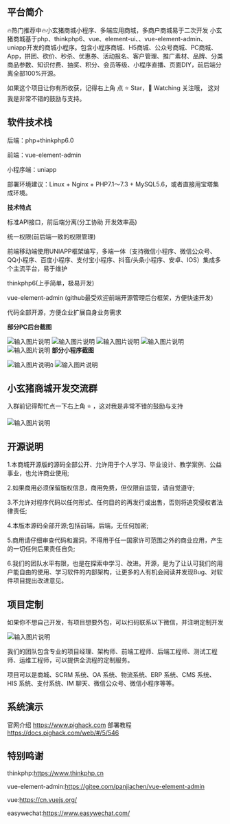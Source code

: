 ## 平台简介
🔥热门推荐中🔥小玄猪商城小程序、多端应用商城，多商户商城易于二次开发
小玄猪商城基于php、thinkphp6、vue、element-ui、、vue-element-admin、uniapp开发的商城小程序。包含小程序商城、H5商城、公众号商城、PC商城、App，拼团、砍价、秒杀、优惠券、活动报名、客户管理、推广素材、品牌、分类商品参数、知识付费、抽奖、积分、会员等级、小程序直播、页面DIY，前后端分离全部100%开源。


如果这个项目让你有所收获，记得右上角 点  ⭐️  Star，👀 Watching 关注哦，
这对我是非常不错的鼓励与支持。



## 软件技术栈

后端：php+thinkphp6.0

前端：vue-element-admin

小程序端：uniapp

部署环境建议：Linux + Nginx + PHP7.1～7.3 + MySQL5.6，或者直接用宝塔集成环境。

 **技术特点** 

标准API接口，前后端分离(分工协助 开发效率高)

统一权限(前后端一致的权限管理)

前端移动端使用UNIAPP框架编写，多端一体（支持微信小程序、微信公众号、QQ小程序、百度小程序、支付宝小程序、抖音/头条小程序、安卓、IOS）集成多个主流平台，易于维护

thinkphp6(上手简单，极易开发)

vue-element-admin (github最受欢迎前端开源管理后台框架，方便快速开发)

代码全部开源，方便企业扩展自身业务需求


 **部分PC后台截图** 

![输入图片说明](screenshot/1%E5%95%86%E5%9F%8E%E8%A1%8C%E4%B8%9A.jpg)
![输入图片说明](screenshot/3%E9%A1%B5%E9%9D%A2%E7%BC%96%E8%BE%91%E5%99%A8'.jpg)
![输入图片说明](screenshot/pc1.jpg)
![输入图片说明](screenshot/pc2.jpg)
![输入图片说明](screenshot/pc3.jpg)
 **部分小程序截图** 

![输入图片说明](screenshot/%E7%A7%BB%E5%8A%A8%E7%AB%AF%E6%8B%BC%E5%9B%BE1.jpg)`Ω`
![输入图片说明](screenshot/%E7%A7%BB%E5%8A%A8%E7%AB%AF%E6%8B%BC%E5%9B%BE2.jpg)

## 小玄猪商城开发交流群

入群前记得帮忙点一下右上角 ⭐️ ，这对我是非常不错的鼓励与支持

![输入图片说明](screenshot/%E4%BC%81%E4%B8%9A%E5%BE%AE%E4%BF%A1%E7%BE%A4%E4%BA%8C%E7%BB%B4%E7%A0%81.png)

## 开源说明

1.本商城开源版的源码全部公开、允许用于个人学习、毕业设计、教学案例、公益事业，也允许商业使用;

2.如果商用必须保留版权信息，商用免费，但仅限自运营，请自觉遵守;

3.不允许对程序代码以任何形式、任何目的的再发行或出售，否则将追究侵权者法律责任;

4.本版本源码全部开源;包括前端，后端，无任何加密;

5.商用请仔细审查代码和漏洞，不得用于任一国家许可范围之外的商业应用，产生的一切任何后果责任自负;

6.我们的团队水平有限，也是在探索中学习、改进。开源，是为了让认可我们的用户能自由的使用、学习软件的内部架构，让更多的人有机会阅读并发现Bug、对软件项目提出改进意见。


## 项目定制

如果你不想自己开发，有项目想要外包，可以扫码联系以下微信，并注明定制开发

![输入图片说明](screenshot/%E5%86%AF%E4%BD%B3%202.png)

我们的团队包含专业的项目经理、架构师、前端工程师、后端工程师、测试工程师、运维工程师，可以提供全流程的定制服务。

项目可以是商城、SCRM 系统、OA 系统、物流系统、ERP 系统、CMS 系统、HIS 系统、支付系统、IM 聊天、微信公众号、微信小程序等等。

## 系统演示

官网介绍
https://www.pighack.com
部署教程
https://docs.pighack.com/web/#/5/546

## 特别鸣谢

thinkphp:https://www.thinkphp.cn

vue-element-admin:https://gitee.com/panjiachen/vue-element-admin

vue:https://cn.vuejs.org/

easywechat:https://www.easywechat.com/
